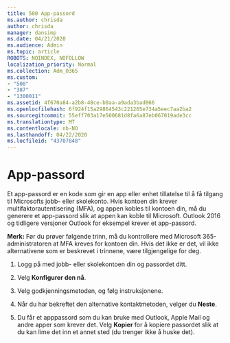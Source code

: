 ```yaml
---
title: 500 App-passord
ms.author: chrisda
author: chrisda
manager: dansimp
ms.date: 04/21/2020
ms.audience: Admin
ms.topic: article
ROBOTS: NOINDEX, NOFOLLOW
localization_priority: Normal
ms.collection: Adm_O365
ms.custom:
- "500"
- "387"
- "1300011"
ms.assetid: 4f670a84-a2b8-48ce-b0aa-a9ada3bad066
ms.openlocfilehash: 6f924f15a29864543c221265e734a5eec7aa2ba2
ms.sourcegitcommit: 55eff703a17e500681d8fa6a87eb067019ade3cc
ms.translationtype: MT
ms.contentlocale: nb-NO
ms.lasthandoff: 04/22/2020
ms.locfileid: "43707848"
---
```

# <a name="app-passwords"></a>App-passord

Et app-passord er en kode som gir en app eller enhet tillatelse til å få tilgang til Microsofts jobb- eller skolekonto. Hvis kontoen din krever multifaktorautentisering (MFA), og appen kobles til kontoen din, må du generere et app-passord slik at appen kan koble til Microsoft. Outlook 2016 og tidligere versjoner Outlook for eksempel krever et app-passord.

 **Merk:** Før du prøver følgende trinn, må du kontrollere med Microsoft 365-administratoren at MFA kreves for kontoen din. Hvis det ikke er det, vil ikke alternativene som er beskrevet i trinnene, være tilgjengelige for deg.

1. Logg på med jobb- eller skolekontoen din og passordet ditt.

2. Velg **Konfigurer den nå**.

3. Velg godkjenningsmetoden, og følg instruksjonene.

4. Når du har bekreftet den alternative kontaktmetoden, velger du **Neste**.

5. Du får et apppassord som du kan bruke med Outlook, Apple Mail og andre apper som krever det. Velg **Kopier** for å kopiere passordet slik at du kan lime det inn et annet sted (du trenger ikke å huske det).
